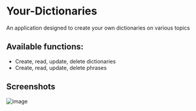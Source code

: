 # Your-Dictionaries
An application designed to create your own dictionaries on various topics 

## Available functions:
* Create, read, update, delete dictionaries
* Create, read, update, delete phrases

## Screenshots
![image](https://user-images.githubusercontent.com/49339376/155840332-2719b2c8-faae-496f-b26d-a01ed7b64a8b.png)
